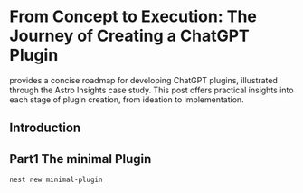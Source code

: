 # From Concept to Execution: The Journey of Creating a ChatGPT Plugin
provides a concise roadmap for developing ChatGPT plugins, illustrated through the Astro Insights case study. This post offers practical insights into each stage of plugin creation, from ideation to implementation.

## Introduction
## Part1 The minimal Plugin

```bash
nest new minimal-plugin
```
